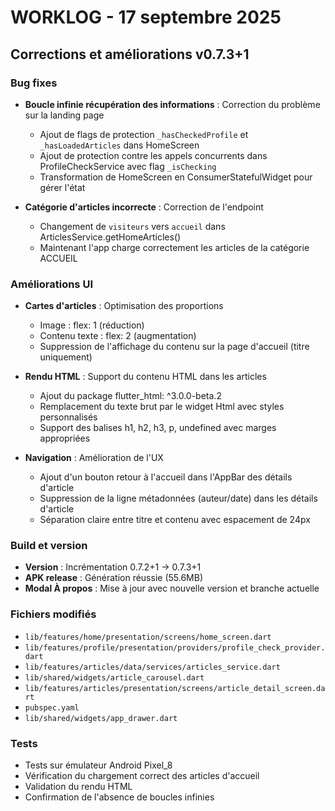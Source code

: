 # WORKLOG - 17 septembre 2025

## Corrections et améliorations v0.7.3+1

### Bug fixes
- **Boucle infinie récupération des informations** : Correction du problème sur la landing page
  - Ajout de flags de protection `_hasCheckedProfile` et `_hasLoadedArticles` dans HomeScreen
  - Ajout de protection contre les appels concurrents dans ProfileCheckService avec flag `_isChecking`
  - Transformation de HomeScreen en ConsumerStatefulWidget pour gérer l'état

- **Catégorie d'articles incorrecte** : Correction de l'endpoint
  - Changement de `visiteurs` vers `accueil` dans ArticlesService.getHomeArticles()
  - Maintenant l'app charge correctement les articles de la catégorie ACCUEIL

### Améliorations UI
- **Cartes d'articles** : Optimisation des proportions
  - Image : flex: 1 (réduction)
  - Contenu texte : flex: 2 (augmentation)
  - Suppression de l'affichage du contenu sur la page d'accueil (titre uniquement)

- **Rendu HTML** : Support du contenu HTML dans les articles
  - Ajout du package flutter_html: ^3.0.0-beta.2
  - Remplacement du texte brut par le widget Html avec styles personnalisés
  - Support des balises h1, h2, h3, p, undefined avec marges appropriées

- **Navigation** : Amélioration de l'UX
  - Ajout d'un bouton retour à l'accueil dans l'AppBar des détails d'article
  - Suppression de la ligne métadonnées (auteur/date) dans les détails d'article
  - Séparation claire entre titre et contenu avec espacement de 24px

### Build et version
- **Version** : Incrémentation 0.7.2+1 → 0.7.3+1
- **APK release** : Génération réussie (55.6MB)
- **Modal À propos** : Mise à jour avec nouvelle version et branche actuelle

### Fichiers modifiés
- `lib/features/home/presentation/screens/home_screen.dart`
- `lib/features/profile/presentation/providers/profile_check_provider.dart`
- `lib/features/articles/data/services/articles_service.dart`
- `lib/shared/widgets/article_carousel.dart`
- `lib/features/articles/presentation/screens/article_detail_screen.dart`
- `pubspec.yaml`
- `lib/shared/widgets/app_drawer.dart`

### Tests
- Tests sur émulateur Android Pixel_8
- Vérification du chargement correct des articles d'accueil
- Validation du rendu HTML
- Confirmation de l'absence de boucles infinies